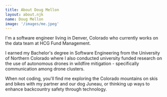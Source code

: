 ```yaml
---
title: About Doug Mellon
layout: about.njk
name: Doug Mellon
image: '/images/me.jpeg'
---
```


I'm a software engineer living in Denver, Colorado who currently works on the data team at HCG Fund Management.

I earned my Bachelor's degree in Software Engineering from the University of Northern Colorado where I also conducted university funded research on the use of autonomous drones in wildfire mitigation - specifically communication among drone clusters.

When not coding, you'll find me exploring the Colorado mountains on skis and bikes with my partner and our dog Juneau, or thinking up ways to enhance backcountry safety through technology.